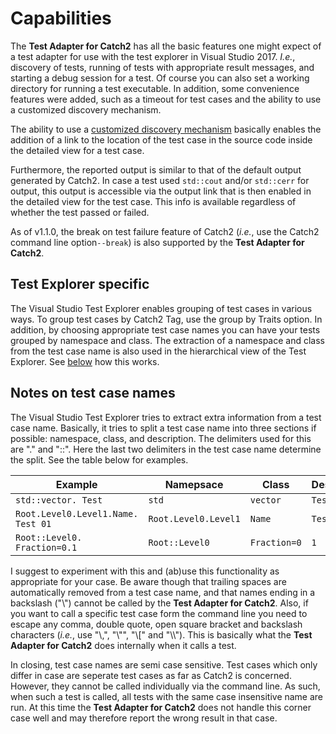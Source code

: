 # Capabilities

The **Test Adapter for Catch2** has all the basic features one might expect of a test adapter for use with the test explorer in Visual Studio 2017. _I.e._, discovery of tests, running of tests with appropriate result messages, and starting a debug session for a test. Of course you can also set a working directory for running a test executable. In addition, some convenience features were added, such as a timeout for test cases and the ability to use a customized discovery mechanism.

The ability to use a [customized discovery mechanism](Settings.md#discovercommandline) basically enables the addition of a link to the location of the test case in the source code inside the detailed view for a test case.

Furthermore, the reported output is similar to that of the default output generated by Catch2. In case a test used `std::cout` and/or `std::cerr` for output, this output is accessible via the output link that is then enabled in the detailed view for the test case. This info is available regardless of whether the test passed or failed.

As of v1.1.0, the break on test failure feature of Catch2 (_i.e._, use the Catch2 command line option`--break`) is also supported by the **Test Adapter for Catch2**.

## Test Explorer specific

The Visual Studio Test Explorer enables grouping of test cases in various ways. To group test cases by Catch2 Tag, use the group by Traits option. In addition, by choosing appropriate test case names you can have your tests grouped by namespace and class. The extraction of a namespace and class from the test case name is also used in the hierarchical view of the Test Explorer. See [below](#notes-on-test-case-names) how this works.

## Notes on test case names

The Visual Studio Test Explorer tries to extract extra information from a test case name. Basically, it tries to split a test case name into three sections if possible: namespace, class, and description. The delimiters used for this are "." and "::". Here the last two delimiters in the test case name determine the split. See the table below for examples.

| Example | Namepsace | Class | Description |
|---------|-----------|-------|-------------|
| `std::vector. Test` | `std` | `vector` | `Test` |
| `Root.Level0.Level1.Name. Test 01` | `Root.Level0.Level1` | `Name` | `Test 01` |
|  `Root::Level0. Fraction=0.1` | `Root::Level0` |  `Fraction=0` |  `1` |

I suggest to experiment with this and (ab)use this functionality as appropriate for your case. Be aware though that trailing spaces are automatically removed from a test case name, and that names ending in a backslash ("\\") cannot be called by the **Test Adapter for Catch2**. Also, if you want to call a specific test case form the command line you need to escape any comma, double quote, open square bracket and backslash characters (_i.e._, use "\\,", "\\"", "\\[" and "\\\\"). This is basically what the **Test Adapter for Catch2** does internally when it calls a test.

In closing, test case names are semi case sensitive. Test cases which only differ in case are seperate test cases as far as Catch2 is concerned. However, they cannot be called individually via the command line. As such, when such a test is called, all tests with the same case insensitive name are run. At this time the **Test Adapter for Catch2** does not handle this corner case well and may therefore report the wrong result in that case.